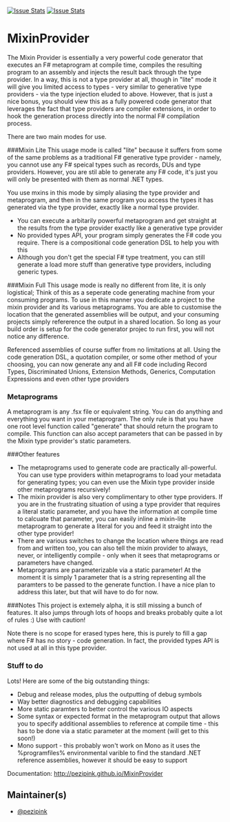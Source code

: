 [![Issue Stats](http://issuestats.com/github/pezipink/MixinProvider/badge/issue)](http://issuestats.com/github/pezipink/MixinProvider)
[![Issue Stats](http://issuestats.com/github/pezipink/MixinProvider/badge/pr)](http://issuestats.com/github/pezipink/MixinProvider)

# MixinProvider
The Mixin Provider is essentially a very powerful code generator that executes an F# metaprogram at compile time, compiles the resulting program to an assembly and injects the result back through the type provider.  In a way, this is not a type provider at all, though in "lite" mode it will give you limited access to types - very similar to generative type providers - via the type injection eluded to above. However, that is just a nice bonus, you should view this as a fully powered code generator that leverages the fact that type providers are compiler extensions, in order to hook the generation process directly into the normal F# compilation process.

There are two main modes for use.

###Mixin Lite
This usage mode is called "lite" because it suffers from some of the same problems as a traditional F# generative type provider - namely, you cannot use any F# speical types such as records, DUs and type providers.  However, you are stil able to generate any F# code, it's just you will only be presented with them as normal .NET types.  

You use mxins in this mode by simply aliasing the type provider and metaprogram, and then in the same program you access the types it has generated via the type provider, exactly like a normal type provider.

* You can execute a arbitarily powerful metaprogram and get straight at the results from the type provider exactly like a generative type provider
* No provided types API, your program simply generates the F# code you require.  There is a compositional code generation DSL to help you with this
* Although you don't get the special F# type treatment, you can still generate a load more stuff than generative type providers, including generic types. 


###Mixin Full
This usage mode is really no different from lite, it is only logistical; Think of this as a seperate code generating machine from your consuming programs.  To use in this manner you dedicate a project to the mixin provider and its various metaprograms.  You are able to customise the location that the generated assemblies will be output, and your consuming projects simply refererence the output in a shared location.  So long as your build order is setup for the code generator projec to run first, you will not notice any difference.

Referenced assemblies of course suffer from no limitations at all.  Using the code generation DSL, a quotation compiler, or some other method of your choosing, you can now generate any and all F# code including Record Types, Discriminated Unions, Extension Methods, Generics, Computation Expressions and even other type providers

### Metaprograms
A metaprogram is any .fsx file or equivalent string.  You can do anything and everything you want in your metaprogram. The only rule is that you have one root level function called "generate" that should return the program to compile.  This function can also accept parameters that can be passed in by the Mixin type provider's static parameters. 

###Other features

* The metaprograms used to generate code are practically all-powerful.  You can use type providers within metaprograms to load your metadata for generating types; you can even use the Mixin type provider inside other metaprograms recursively!
* The mixin provider is also very complimentary to other type providers.  If you are in the frustrating situation of using a type provider that requires a literal static parameter, and you have the information at compile time to calcuate that parameter, you can easily inline a mixin-lite metaprogram to generate a literal for you and feed it straight into the other type provider! 
* There are various switches to change the location where things are read from and written too, you can also tell the mixin provider to always, never, or intelligently compile - only when it sees that metaprograms or parameters have changed.
* Metaprograms are parameterizable via a  static parameter! At the moment it is simply 1 parameter that is a string representing all the paramters to be passed to the generate function.  I have a nice plan to address this later, but that will have to do for now.


###Notes
This project is extemely alpha, it is still missing a bunch of features.  It also jumps through lots of hoops and breaks probably quite a lot of rules :)  Use with caution!

Note there is no scope for erased types here, this is purely to fill a gap where F# has no story - code generation.  In fact, the provided types API is not used at all in this type provider. 

### Stuff to do
Lots!  Here are some of the big outstanding things: 

* Debug and release modes, plus the outputting of debug symbols
* Way better diagnostics and debugging capabilities
* More static paramters to better control the various IO aspects
* Some syntax or expected format in the metaprogram output that allows you to specify additional assemblies to reference at compile time -  this has to be done via a static parameter at the moment (will get to this soon!)
* Mono support - this probably won't work on Mono as it uses the %programfiles% environmental varible to find the standard .NET reference assemblies, however it should be easy to support


Documentation: http://pezipink.github.io/MixinProvider

## Maintainer(s)

- [@pezipink](https://github.com/pezipink)



